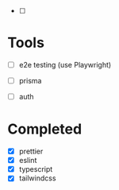 - [ ]


# Tools
- [ ] e2e testing (use Playwright)
- [ ] prisma
- [ ] auth


# Completed
- [x] prettier
- [x] eslint
- [x] typescript
- [x] tailwindcss